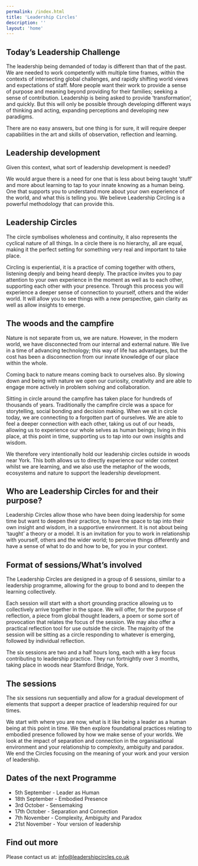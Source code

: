 ```yaml
---
permalink: /index.html
title: 'Leadership Circles'
description: ''
layout: 'home'
---
```


<article class="full | wrapper cover-image cover-image-mountain-mist">
  <div class="section__inner region">
    <h2>Today’s Leadership Challenge</h2>
    <p>
    The leadership being demanded of today is different than that of the past.  We are needed to work competently with multiple time frames, within the contexts of intersecting global challenges, and rapidly shifting world views and expectations of staff.  More people want their work to provide a sense of purpose and meaning beyond providing for their families; seeking a sense of contribution.  Leadership is being asked to provide ‘transformation’, and quickly.  But this will only be possible through developing different ways of thinking and acting, expanding perceptions and developing new paradigms.
    </p>
    <p>
    There are no easy answers, but one thing is for sure, it will require deeper capabilities in the art and skills of observation, reflection and learning.
    </p>
  </div>
</article>

## Leadership development

Given this context, what sort of leadership development is needed?

We would argue there is a need for one that is less about being taught ‘stuff’ and more about learning to tap to your innate knowing as a human being. One that supports you to understand more about your own experience of the world, and what this is telling you. We believe Leadership Circling is a powerful methodology that can provide this.

## Leadership Circles

The circle symbolises wholeness and continuity, it also represents the cyclical nature of all things. In a circle there is no hierarchy, all are equal, making it the perfect setting for something very real and important to take place.

Circling is experiential, it is a practice of coming together with others, listening deeply and being heard deeply. The practice invites you to pay attention to your own experience in the moment as well as to each other, supporting each other with your presence. Through this process you will experience a deeper sense of connection to yourself, others and the wider world. It will allow you to see things with a new perspective, gain clarity as well as allow insights to emerge.

<article class="full | wrapper cover-image cover-image-mountain-mist">
  <div class="section__inner region">
    <h2>The woods and the campfire</h2>
    <p>
      Nature is not separate from us, we are nature. However, in the modern world, we have disconnected from our internal and external nature. We live in a time of advancing technology; this way of life has advantages, but the cost has been a disconnection from our innate knowledge of our place within the whole.
    </p>
    <p>
      Coming back to nature means coming back to ourselves also. By slowing down and being with nature we open our curiosity, creativity and are able to engage more actively in problem solving and collaboration.
    </p>
    <p>
      Sitting in circle around the campfire has taken place for hundreds of thousands of years. Traditionally the campfire circle was a space for storytelling, social bonding and decision making. When we sit in circle today, we are connecting to a forgotten part of ourselves. We are able to feel a deeper connection with each other, taking us out of our heads, allowing us to experience our whole selves as human beings; living in this place, at this point in time, supporting us to tap into our own insights and wisdom.
    </p>
    <p>
      We therefore very intentionally hold our leadership circles outside in woods near York.  This both allows us to directly experience our wider context whilst we are learning, and we also use the metaphor of the woods, ecosystems and nature to support the leadership development.
    </p>
  </div>
</article>

## Who are Leadership Circles for and their purpose?

Leadership Circles allow those who have been doing leadership for some time but want to deepen their practice, to have the space to tap into their own insight and wisdom, in a supportive environment. It is not about being ‘taught’ a theory or a model. It is an invitation for you to work in relationship with yourself, others and the wider world; to perceive things differently and have a sense of what to do and how to be, for you in your context.

## Format of sessions/What’s involved

The Leadership Circles are designed in a group of 6 sessions, similar to a leadership programme, allowing for the group to bond and to deepen the learning collectively.

Each session will start with a short grounding practice allowing us to collectively arrive together in the space. We will offer, for the purpose of reflection, a piece from global thought leaders, a poem or some sort of provocation that relates the focus of the session. We may also offer a practical reflection tool for use outside the circle. The majority of the session will be sitting as a circle responding to whatever is emerging, followed by individual reflection.

The six sessions are two and a half hours long, each with a key focus contributing to leadership practice. They run fortnightly over 3 months, taking place in woods near Stamford Bridge, York.

## The sessions

The six sessions run sequentially and allow for a gradual development of elements that support a deeper practice of leadership required for our times.

We start with where you are now, what is it like being a leader as a human being at this point in time. We then explore foundational practices relating to embodied presence followed by how we make sense of your worlds. We look at the impact of separation and connection in the organisational environment and your relationship to complexity, ambiguity and paradox. We end the Circles focusing on the meaning of your work and your version of leadership.

<article class="full | wrapper cover-image cover-image-mountain-mist">
  <div class="section__inner region">
    <h2>Dates of the next Programme</h2>
     <p>
      <ul role="list">
        <li>5th September - Leader as Human</li>
        <li>18th September - Embodied Presence</li>
        <li>3rd October - Sensemaking</li>
        <li>17th October - Separation and Connection</li>
        <li>7th November - Complexity, Ambiguity and Paradox</li>
        <li>21st November - Your version of leadership</li>
      </ul>
      </p>
  </div>
</article>

## Find out more

Please contact us at: info@leadershipcircles.co.uk
